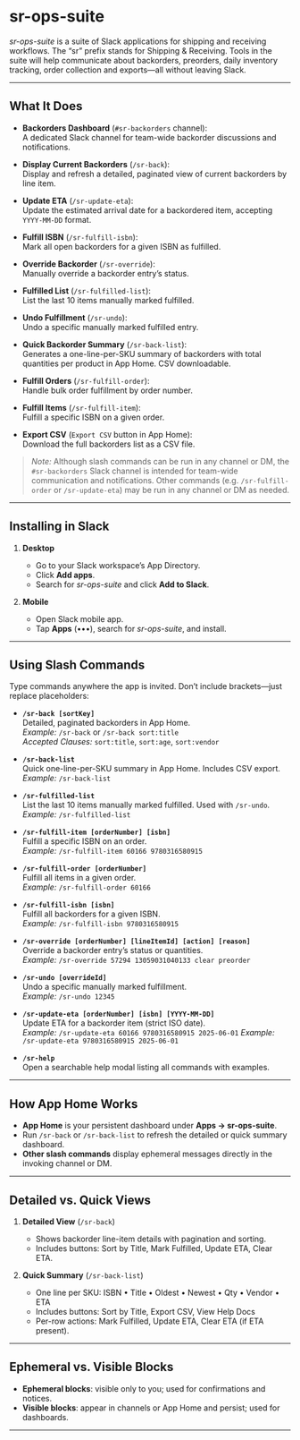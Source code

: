 # sr-ops-suite

*sr-ops-suite* is a suite of Slack applications for shipping and receiving workflows. The “sr” prefix stands for Shipping & Receiving. Tools in the suite will help communicate about backorders, preorders, daily inventory tracking, order collection and exports—all without leaving Slack.

---

## What It Does

- **Backorders Dashboard** (`#sr-backorders` channel):  
  A dedicated Slack channel for team-wide backorder discussions and notifications.

- **Display Current Backorders** (`/sr-back`):  
  Display and refresh a detailed, paginated view of current backorders by line item.

- **Update ETA** (`/sr-update-eta`):  
  Update the estimated arrival date for a backordered item, accepting `YYYY-MM-DD` format.

- **Fulfill ISBN** (`/sr-fulfill-isbn`):  
  Mark all open backorders for a given ISBN as fulfilled.

- **Override Backorder** (`/sr-override`):  
  Manually override a backorder entry’s status.

- **Fulfilled List** (`/sr-fulfilled-list`):  
  List the last 10 items manually marked fulfilled.

- **Undo Fulfillment** (`/sr-undo`):  
  Undo a specific manually marked fulfilled entry.

- **Quick Backorder Summary** (`/sr-back-list`):  
  Generates a one-line-per-SKU summary of backorders with total quantities per product in App Home. CSV downloadable.

- **Fulfill Orders** (`/sr-fulfill-order`):  
  Handle bulk order fulfillment by order number.

- **Fulfill Items** (`/sr-fulfill-item`):  
  Fulfill a specific ISBN on a given order.

- **Export CSV** (`Export CSV` button in App Home):  
  Download the full backorders list as a CSV file.

> *Note:* Although slash commands can be run in any channel or DM, the `#sr-backorders` Slack channel is intended for team-wide communication and notifications. Other commands (e.g. `/sr-fulfill-order` or `/sr-update-eta`) may be run in any channel or DM as needed.

---

## Installing in Slack

1. **Desktop**  
   - Go to your Slack workspace’s App Directory.  
   - Click **Add apps**.  
   - Search for *sr-ops-suite* and click **Add to Slack**.

2. **Mobile**  
   - Open Slack mobile app.  
   - Tap **Apps** (•••), search for *sr-ops-suite*, and install.

---

## Using Slash Commands

Type commands anywhere the app is invited. Don’t include brackets—just replace placeholders:

- **`/sr-back [sortKey]`**  
  Detailed, paginated backorders in App Home.  
  _Example:_ `/sr-back` or `/sr-back sort:title`  
  _Accepted Clauses:_ `sort:title`, `sort:age`, `sort:vendor`

- **`/sr-back-list`**  
  Quick one-line-per-SKU summary in App Home. Includes CSV export.  
  _Example:_ `/sr-back-list`

- **`/sr-fulfilled-list`**  
  List the last 10 items manually marked fulfilled. Used with `/sr-undo`.  
  _Example:_ `/sr-fulfilled-list`

- **`/sr-fulfill-item [orderNumber] [isbn]`**  
  Fulfill a specific ISBN on an order.  
  _Example:_ `/sr-fulfill-item 60166 9780316580915`

- **`/sr-fulfill-order [orderNumber]`**  
  Fulfill all items in a given order.  
  _Example:_ `/sr-fulfill-order 60166`

- **`/sr-fulfill-isbn [isbn]`**  
  Fulfill all backorders for a given ISBN.  
  _Example:_ `/sr-fulfill-isbn 9780316580915`

- **`/sr-override [orderNumber] [lineItemId] [action] [reason]`**  
  Override a backorder entry’s status or quantities.  
  _Example:_ `/sr-override 57294 13059031040133 clear preorder`

- **`/sr-undo [overrideId]`**  
  Undo a specific manually marked fulfillment.  
  _Example:_ `/sr-undo 12345`

- **`/sr-update-eta [orderNumber] [isbn] [YYYY-MM-DD]`**  
  Update ETA for a backorder item (strict ISO date).  
  _Example:_ `/sr-update-eta 60166 9780316580915 2025-06-01`
  _Example:_ `/sr-update-eta 9780316580915 2025-06-01`

- **`/sr-help`**  
  Open a searchable help modal listing all commands with examples.  

---

## How App Home Works

- **App Home** is your persistent dashboard under **Apps → sr-ops-suite**.  
- Run `/sr-back` or `/sr-back-list` to refresh the detailed or quick summary dashboard.  
- **Other slash commands** display ephemeral messages directly in the invoking channel or DM.

---

## Detailed vs. Quick Views

1. **Detailed View** (`/sr-back`)  
   - Shows backorder line-item details with pagination and sorting.  
   - Includes buttons: Sort by Title, Mark Fulfilled, Update ETA, Clear ETA.

2. **Quick Summary** (`/sr-back-list`)  
   - One line per SKU: ISBN • Title • Oldest • Newest • Qty • Vendor • ETA  
   - Includes buttons: Sort by Title, Export CSV, View Help Docs  
   - Per-row actions: Mark Fulfilled, Update ETA, Clear ETA (if ETA present).

---

## Ephemeral vs. Visible Blocks

- **Ephemeral blocks**: visible only to you; used for confirmations and notices.  
- **Visible blocks**: appear in channels or App Home and persist; used for dashboards.

---
